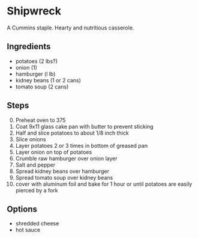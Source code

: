 # Shipwreck

A Cummins staple.  Hearty and nutritious casserole.

## Ingredients
* potatoes (2 lbs?)
* onion (1)
* hamburger (l lb)
* kidney beans (1 or 2 cans)
* tomato soup (2 cans)

## Steps
0. Preheat oven to 375
1. Coat 9x11 glass cake pan with butter to prevent sticking
2. Half and slice potatoes to about 1/8 inch thick
3. Slice onions
4. Layer potatoes 2 or 3 times in bottom of greased pan
5. Layer onion on top of potatoes
6. Crumble raw hamburger over onion layer
7. Salt and pepper
8. Spread kidney beans over hamburger
9. Spread tomato soup over kidney beans
10. cover with aluminum foil and bake for 1 hour or until potatoes are easily pierced by a fork

## Options
* shredded cheese
* hot sauce

